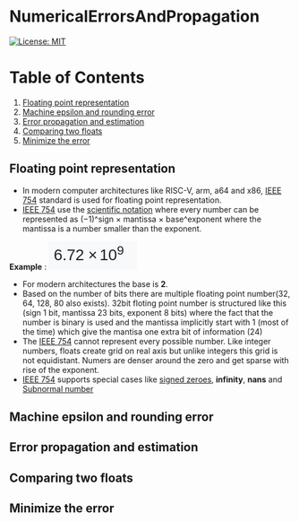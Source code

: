 # NumericalErrorsAndPropagation
[![License: MIT](https://img.shields.io/badge/License-MIT-yellow.svg)](https://opensource.org/licenses/MIT)  

# Table of Contents
1. [Floating point representation](#id-section1)
2. [Machine epsilon and rounding error](#id-section2)
3. [Error propagation and estimation](#id-section3)
4. [Comparing two floats](#id-section4)
5. [Minimize the error](#id-section5)

## <div id='id-section1'/>
## Floating point representation 
 - In modern computer architectures like RISC-V, arm, a64 and x86, [IEEE 754](https://en.wikipedia.org/wiki/IEEE_754) standard is used for floating point representation.
 - [IEEE 754](https://en.wikipedia.org/wiki/IEEE_754) use the [scientific notation](https://en.wikipedia.org/wiki/Scientific_notation) where every number can be represented as (−1)^sign × mantissa × base^exponent where the mantissa is a number smaller than the exponent.

**Example** : ![Alt text](assets/scientific_notation_example.png?raw=true "Example")

 - For modern architectures the base is **2**. 
 - Based on the number of bits there are multiple floating point number(32, 64, 128, 80 also exists). 32bit floting point number is structured like this (sign 1 bit, mantissa 23 bits, exponent 8 bits) where the fact that the number is binary is used and the mantissa implicitly start with 1 (most of the time) which give the mantisa one extra bit of information (24)
 - The [IEEE 754](https://en.wikipedia.org/wiki/IEEE_754) cannot represent every possible number. Like integer numbers, floats create grid on real axis but unlike integers this grid is not equidistant. Numers are denser around the zero and get sparse with rise of the exponent.
 - [IEEE 754](https://en.wikipedia.org/wiki/IEEE_754) supports special cases like [signed zeroes](https://en.wikipedia.org/wiki/Signed_zero), **infinity**, **nans** and [Subnormal number](https://en.wikipedia.org/wiki/Subnormal_number)

## <div id='id-section2'/>
## Machine epsilon and rounding error

## <div id='id-section3'/>
## Error propagation and estimation

## <div id='id-section4'/>
## Comparing two floats

## <div id='id-section5'/>
## Minimize the error

